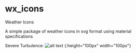 # wx_icons
Weather Icons

A simple package of weather icons in svg format using material specifications

Severe Turbulence: 
![alt text][logo] {:height="100px" width="100px"}

[logo]: https://github.com/shyft-solutions/wx-icons/blob/master/turbulence/05-severe.svg "Severe Turbulence" 
